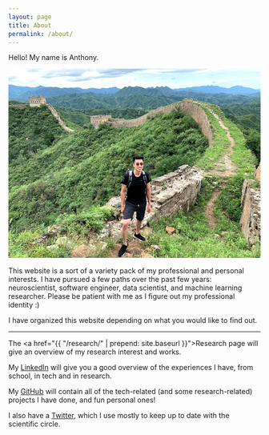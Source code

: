 ```yaml
---
layout: page
title: About
permalink: /about/
---
```


Hello! My name is Anthony.

![great wall](../assets/great-wall-wild.jpg)



This website is a sort of a variety pack of my professional and personal interests. I have pursued a few paths over the past few years: neuroscientist, software engineer, data scientist, and machine learning researcher. Please be patient with me as I figure out my professional identity :)




I have organized this website depending on what you would like to find out.


---


The
<a href="{{ "/research/" | prepend: site.baseurl }}">Research</a>
page will give an overview of my research interest and works.

My [LinkedIn](https://www.linkedin.com/in/anthonygxchen/) will give you a good overview of the experiences I have, from school, in tech and in research.

My [GitHub](https://github.com/im-ant) will contain all of the tech-related (and some research-related) projects I have done, and fun personal ones!

I also have a [Twitter](https://twitter.com/AntChen_), which I use mostly to keep up to date with the scientific circle.
